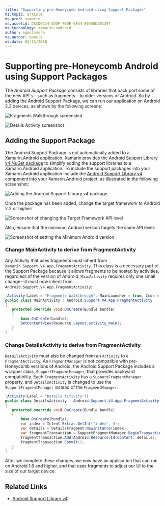```yaml
---
title: "Supporting pre-Honeycomb Android using Support Packages"
ms.topic: article
ms.prod: xamarin
ms.assetid: DACD0C14-5DDF-7BDE-6844-80550D301307
ms.technology: xamarin-android
author: mgmclemore
ms.author: mamcle
ms.date: 02/15/2018
---
```


# Supporting pre-Honeycomb Android using Support Packages

The *Android Support Package* consists of libraries that back port some
of the new API's &ndash; such as fragments &ndash; to older versions of
Android. So by adding the Android Support Package, we can run our
application on Android 2.3 devices, as shown by the following screens:

![Fragments Walkthrough screenshot](supporting-pre-honeycomb-images/00.png)

![Details Activity screenshot](supporting-pre-honeycomb-images/01.png)


## Adding the Support Package

The Android Support Package is not automatically added to a
Xamarin.Android application. Xamarin provides the
[Android Support Library v4 NuGet package](https://www.nuget.org/packages/Xamarin.Android.Support.v4/) to
simplify adding the support libraries to a Xamarin.Android application.
To include the support packages into your Xamarin.Android application
include the
[Android Support Library v4](https://www.nuget.org/packages/Xamarin.Android.Support.v4/)
component into your Xamarin.Android project, as illustrated in the
following screenshot:

![Adding the Android Support Library v4 package](supporting-pre-honeycomb-images/02.png)

Once the package has been added, change the target framework to Android 2.2 or higher:

![Screenshot of changing the Target Framework API level](supporting-pre-honeycomb-images/03.png)

Also, ensure that the minimum Android version targets the same API level:

![Screenshot of setting the Minimum Android version](supporting-pre-honeycomb-images/04.png)



### Change MainActivity to derive from FragmentActivity

Any Activity that uses fragments must inherit from
`Xamarin.Support.V4.App.FragmentActivity`. This class is a necessary
part of the Support Package because it allows fragments to be hosted by
activities, regardless of the version of Android. `MainActivity`
requires only one small change—it must now inherit from
`Android.Support.V4.App.FragmentActivity`:

```csharp
[Activity(Label = "Fragments Walkthrough", MainLauncher = true, Icon = "@drawable/launcher")]
public class MainActivity : Android.Support.V4.App.FragmentActivity
{
   protected override void OnCreate(Bundle bundle)
   {
       base.OnCreate(bundle);
       SetContentView(Resource.Layout.activity_main);
   }
}
```


### Change DetailsActivity to derive from FragmentActivity

`DetailsActivity` must also be changed from an `Activity` to a
`FragmentActivity`. As `FragmentManager` is not compatible with
pre-Honeycomb versions of Android, the Android Support Package includes
a wrapper class, `SupportFragmentManager`, that provides backward
compatibility. Each `FragmentActivity` has a `SupportFragmentManager`
property, and `DetailsActivity` is changed to use the
`SupportFragmentManager` instead of the `FragmentManager`:

```csharp
[Activity(Label = "Details Activity")]
public class DetailsActivity : Android.Support.V4.App.FragmentActivity
{
   protected override void OnCreate(Bundle bundle)
   {
       base.OnCreate(bundle);
       var index = Intent.Extras.GetInt("index", 0);
       var details = DetailsFragment.NewInstance(index);
       var fragmentTransaction = SupportFragmentManager.BeginTransaction(); // Notice the change from FragmentManager to SupportFragmentManager
       fragmentTransaction.Add(Android.Resource.Id.Content, details);
       fragmentTransaction.Commit();
   }
}
```

After we complete these changes, we now have an application that can
run on Android 1.6 and higher, and that uses fragments to adjust our UI
to the size of our target device.


## Related Links

- [Android Support Library v4](https://www.nuget.org/packages/Xamarin.Android.Support.v4)
